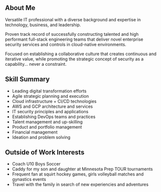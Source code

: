 ## About Me

Versatile IT professional with a diverse background and expertise in technology, business, and leadership.

Proven track record of successfully constructing talented and high performant full-stack engineering teams that deliver novel enterprise security services and controls in cloud-native environments.

Focused on establishing a collaborative culture that creates continuous and iterative value, while promoting the strategic concept of security as a capability... never a constraint.


## Skill Summary

- Leading digital transformation efforts
- Agile strategic planning and execution
- Cloud infrastructure + CI/CD technologies
- AWS and GCP architecture and services
- IT security principles and applications
- Establishing DevOps teams and practices
- Talent management and up-skilling
- Product and portfolio management
- Financial management
- Ideation and problem solving


## Outside of Work Interests

- Coach U10 Boys Soccer
- Caddy for my son and daughter at Minnesota Prep TOUR tournaments
- Frequent fan at squirt hockey games, girls volleyball matches and gynastics events
- Travel with the family in search of new experiencies and adventures
